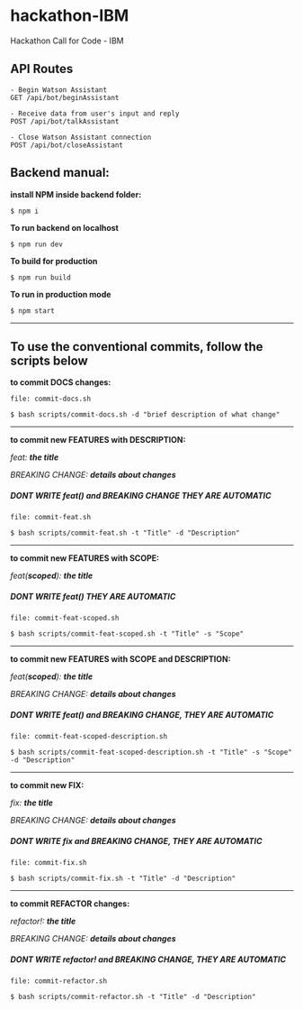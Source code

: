 # hackathon-IBM
Hackathon Call for Code - IBM


## API Routes
```
- Begin Watson Assistant
GET /api/bot/beginAssistant 
```
```
- Receive data from user's input and reply 
POST /api/bot/talkAssistant 
```
```
- Close Watson Assistant connection
POST /api/bot/closeAssistant 
```

## Backend manual:
**install NPM inside backend folder:**

```
$ npm i 
```
**To run backend on localhost**
```
$ npm run dev
```
**To build for production**
```
$ npm run build
```
**To run in production mode**
```
$ npm start
```



<hr/>



## To use the conventional commits, follow the scripts below

**to commit DOCS changes:**
```
file: commit-docs.sh

$ bash scripts/commit-docs.sh -d "brief description of what change"
```

<hr/>

**to commit new FEATURES with DESCRIPTION:**

*feat: **the title***

*BREAKING CHANGE: **details about changes***
##### DONT WRITE *feat()* and *BREAKING CHANGE* THEY ARE AUTOMATIC

```
file: commit-feat.sh

$ bash scripts/commit-feat.sh -t "Title" -d "Description"
```

<hr/>

**to commit new FEATURES with SCOPE:** 

*feat(**scoped**): **the title***
##### DONT WRITE *feat()* THEY ARE AUTOMATIC

```
file: commit-feat-scoped.sh

$ bash scripts/commit-feat-scoped.sh -t "Title" -s "Scope"
```

<hr/>

**to commit new FEATURES with SCOPE and DESCRIPTION:** 

*feat(**scoped**): **the title***

*BREAKING CHANGE: **details about changes***
##### DONT WRITE *feat()* and *BREAKING CHANGE*, THEY ARE AUTOMATIC

```
file: commit-feat-scoped-description.sh

$ bash scripts/commit-feat-scoped-description.sh -t "Title" -s "Scope" -d "Description"
```

<hr/>

**to commit new FIX:**

*fix: **the title***

*BREAKING CHANGE: **details about changes***
##### DONT WRITE *fix* and *BREAKING CHANGE*, THEY ARE AUTOMATIC


```
file: commit-fix.sh

$ bash scripts/commit-fix.sh -t "Title" -d "Description"
```

<hr/>

**to commit REFACTOR changes:**

*refactor!: **the title***

*BREAKING CHANGE: **details about changes***
##### DONT WRITE *refactor!* and *BREAKING CHANGE*, THEY ARE AUTOMATIC

```
file: commit-refactor.sh

$ bash scripts/commit-refactor.sh -t "Title" -d "Description"
```


